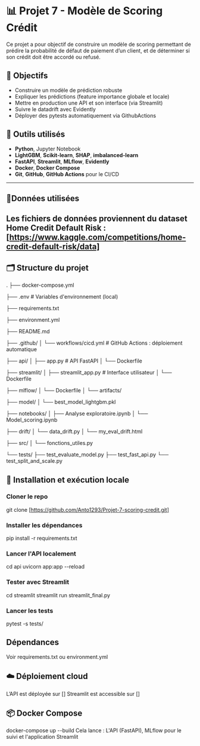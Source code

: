 # 📊 Projet 7 - Modèle de Scoring Crédit

Ce projet a pour objectif de construire un modèle de scoring permettant de prédire la probabilité de défaut de paiement d’un client, et de déterminer si son crédit doit être accordé ou refusé.

## 🎯 Objectifs
- Construire un modèle de prédiction robuste
- Expliquer les prédictions (feature importance globale et locale)
- Mettre en production une API et son interface (via Streamlit)
- Suivre le datadrift avec Evidently
- Déployer des pytests automatiquement via GithubActions

## 🧰 Outils utilisés
- **Python**, Jupyter Notebook
- **LightGBM**, **Scikit-learn**, **SHAP**, **imbalanced-learn**
- **FastAPI**, **Streamlit**, **MLflow**, **Evidently**
- **Docker**, **Docker Compose**
- **Git**, **GitHub**, **GitHub Actions** pour le CI/CD

---
## 📂Données utilisées
Les fichiers de données proviennent du dataset Home Credit Default Risk :  
[https://www.kaggle.com/competitions/home-credit-default-risk/data]
---


## 🗂️ Structure du projet
.
├── docker-compose.yml

├── .env                          # Variables d'environnement (local)

├── requirements.txt

├── environment.yml

├── README.md

├── .github/
│   └── workflows/cicd.yml        # GitHub Actions : déploiement automatique

├── api/
│   ├── app.py                    # API FastAPI
│   └── Dockerfile

├── streamlit/
│   ├── streamlit_app.py          # Interface utilisateur
│   └── Dockerfile

├── mlflow/
│   └── Dockerfile
│   └── artifacts/

├── model/
│   └── best_model_lightgbm.pkl

├── notebooks/
│   ├── Analyse exploratoire.ipynb
│   └── Model_scoring.ipynb

├── drift/
│   └── data_drift.py
│   └── my_eval_drift.html

├── src/
│   └── fonctions_utiles.py

└── tests/
    ├── test_evaluate_model.py
    ├── test_fast_api.py
    └── test_split_and_scale.py

## 🚀 Installation et exécution locale

### Cloner le repo
git clone [https://github.com/Anto1293/Projet-7-scoring-credit.git]

### Installer les dépendances
pip install -r requirements.txt

### Lancer l'API localement
cd api
uvicorn app:app --reload

### Tester avec Streamlit
cd streamlit
streamlit run streamlit_final.py

### Lancer les tests
pytest -s tests/

## Dépendances
Voir requirements.txt ou environment.yml

## ☁️ Déploiement cloud
L’API est déployée sur []
Streamlit est accessible sur []

## 📦 Docker Compose
docker-compose up --build
Cela lance : L'API (FastAPI), MLflow pour le suivi et l'application Streamlit